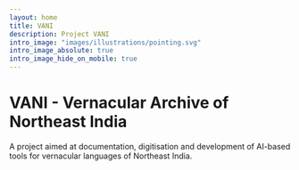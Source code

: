 ```yaml
---
layout: home
title: VANI
description: Project VANI
intro_image: "images/illustrations/pointing.svg"
intro_image_absolute: true
intro_image_hide_on_mobile: true
---
```


# VANI - Vernacular Archive of Northeast India

A project aimed at documentation, digitisation and development of AI-based tools for vernacular languages of Northeast India.
